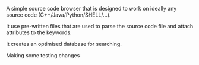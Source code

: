 A simple source code browser that is designed to work on ideally any source code (C++/Java/Python/SHELL/...).

It use pre-written files that are used to parse the source code file and attach attributes to the keywords.

It creates an optimised database for searching.


Making some testing changes
